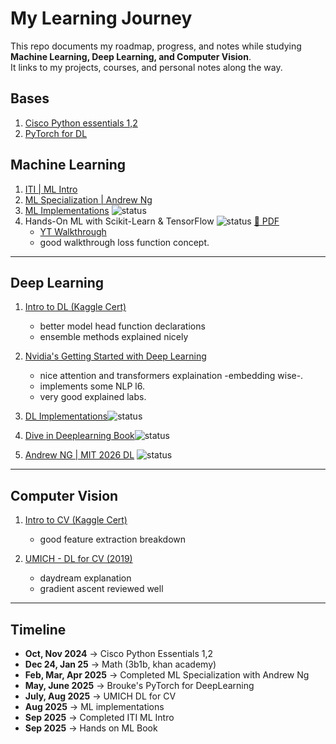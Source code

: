 ﻿# My Learning Journey  

This repo documents my roadmap, progress, and notes while studying **Machine Learning, Deep Learning, and Computer Vision**.  
It links to my projects, courses, and personal notes along the way.  

## Bases

1. [Cisco Python essentials 1,2](https://www.credly.com/users/mennatullah-khaled.b2f001d5)
2. [PyTorch for DL](https://github.com/0xmennatullah/PyTorch.git) 

## Machine Learning  

1. [ITI | ML Intro](https://github.com/0xmennatullah/iTi.git)
2. [ML Specialization | Andrew Ng](https://coursera.org/share/47ae73d67c4ac4acea577a5528e7765c)
3. [ML Implementations](https://github.com/0xmennatullah/ML-Implementation.git) ![status](https://img.shields.io/badge/Status-Ongoing-blue)  
4. Hands-On ML with Scikit-Learn & TensorFlow ![status](https://img.shields.io/badge/Status-Ongoing-blue)   [📖 PDF](https://github.com/yanshengjia/ml-road/blob/master/resources/Hands%20On%20Machine%20Learning%20with%20Scikit%20Learn%20and%20TensorFlow.pdf)  
   - [YT Walkthrough](https://youtu.be/feKKCXHjzfo?si=VRRLrptCpuqJxksl)
   - good walkthrough loss function concept. 

---

## Deep Learning  

1. [Intro to DL (Kaggle Cert)](https://www.kaggle.com/learn/certification/menatullahkhaled/intro-to-deep-learning)
   - better model head function declarations  
   - ensemble methods explained nicely   

2. [Nvidia's Getting Started with Deep Learning](https://learn.nvidia.com/certificates?id=P55htmDaTb6a9p5p4cXo3w) 
   - nice attention and transformers explaination -embedding wise-.
   - implements some NLP l6.
   - very good explained labs.

3. [DL Implementations]()![status](https://img.shields.io/badge/Status-Ongoing-blue) 
   
4. [Dive in Deeplearning Book](https://d2l.ai/)![status](https://img.shields.io/badge/Status-Ongoing-blue)

5. [Andrew NG | MIT 2026 DL](https://www.youtube.com/watch?si=ZsU44qY66KgbeP3o&v=_NLHFoVNlbg&feature=youtu.be) ![status](https://img.shields.io/badge/Status-Ongoing-blue)

---

## Computer Vision  

1. [Intro to CV (Kaggle Cert)](https://www.kaggle.com/learn/certification/menatullahkhaled/computer-vision)  
   - good feature extraction breakdown  

2. [UMICH - DL for CV (2019)](https://github.com/0xmennatullah/Deep-learning-for-Computer-vision.git)
   - daydream explanation  
   - gradient ascent reviewed well  

---

## Timeline  

- **Oct, Nov 2024** → Cisco Python Essentials 1,2
- **Dec 24, Jan 25** → Math (3b1b, khan academy)
- **Feb, Mar, Apr 2025** → Completed ML Specialization with Andrew Ng  
- **May, June 2025** → Brouke's PyTorch for DeepLearning
- **July, Aug 2025** → UMICH DL for CV 
- **Aug 2025** → ML implementations
- **Sep 2025** → Completed ITI ML Intro 
- **Sep 2025** → Hands on ML Book

 


